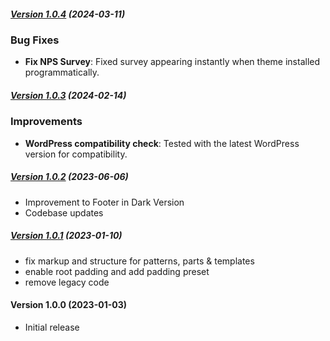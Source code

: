 ##### [Version 1.0.4](https://github.com/Codeinwp/jaxon/compare/v1.0.3...v1.0.4) (2024-03-11)

### Bug Fixes

- **Fix NPS Survey**: Fixed survey appearing instantly when theme installed programmatically.

##### [Version 1.0.3](https://github.com/Codeinwp/jaxon/compare/v1.0.2...v1.0.3) (2024-02-14)

### Improvements

- **WordPress compatibility check**: Tested with the latest WordPress version for compatibility.

##### [Version 1.0.2](https://github.com/Codeinwp/jaxon/compare/v1.0.1...v1.0.2) (2023-06-06)

- Improvement to Footer in Dark Version
- Codebase updates

##### [Version 1.0.1](https://github.com/Codeinwp/jaxon/compare/v1.0.0...v1.0.1) (2023-01-10)

- fix markup and structure for patterns, parts & templates
- enable root padding and add padding preset
- remove legacy code

####   Version 1.0.0 (2023-01-03)

- Initial release
